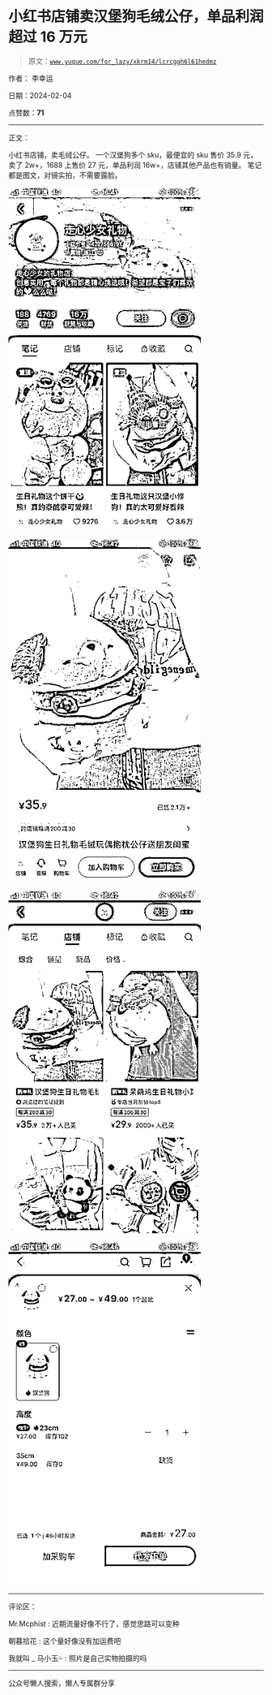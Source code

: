 # 小红书店铺卖汉堡狗毛绒公仔，单品利润超过 16 万元

> 原文：[`www.yuque.com/for_lazy/xkrm14/lcrcggh6l61hedmz`](https://www.yuque.com/for_lazy/xkrm14/lcrcggh6l61hedmz)

作者： 李幸运

日期：2024-02-04

点赞数：**71**

* * *

正文：

小红书店铺，卖毛绒公仔。 一个汉堡狗多个 sku，最便宜的 sku 售价 35.9 元，卖了 2w+，1688 上售价 27 元，单品利润 16w+，店铺其他产品也有销量。
笔记都是图文，对镜实拍，不需要露脸。

![](img/d26e1fc31fabfba421be4cc26ea5e67b.png)

![](img/930bdc8dce9fd95a159ecd3565459011.png)

![](img/ce609d0eb9954072ad2a592fb4b7571f.png)

![](img/e106fe0df36f880c5240b152c1307966.png)

* * *

评论区：

Mr.Mcphist : 近期流量好像不行了，感觉思路可以变种

朝暮拾花 : 这个量好像没有加运费吧

我就叫 _ 马小玉💦 : 照片是自己实物拍摄的吗

* * *

公众号懒人搜索，懒人专属群分享